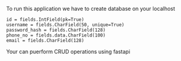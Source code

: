 

To run this application we have to create database on your localhost

    id = fields.IntField(pk=True)
    username = fields.CharField(50, unique=True)
    password_hash = fields.CharField(128)
    phone_no = fields.data.CharField(100)
    email = fields.CharField(128)

Your can puerform CRUD operations using fastapi
